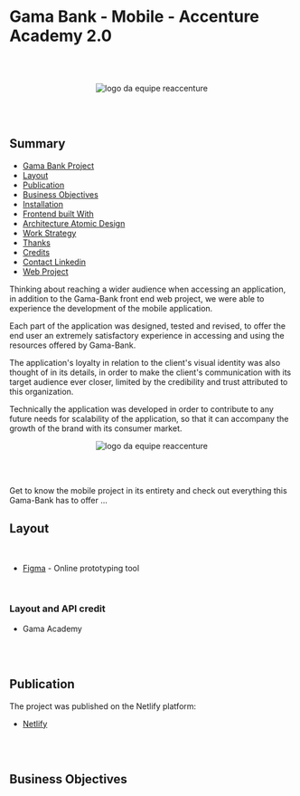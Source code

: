 # Gama Bank - Mobile - Accenture Academy 2.0 
<br/><br/>


<p align="center">

  <img src="####" alt="logo da equipe reaccenture"/>
</p>
<br/><br/>




## Summary

  - [Gama Bank Project](#gama-bank-project)
  - [Layout](#layout)
  - [Publication ](#publication )
  - [Business Objectives](#business-objectives)
  - [Installation](#installation) 
  - [Frontend built With ](#frontend-built-with)    
  - [Architecture Atomic Design](#architecture-atomic-design)
  - [Work Strategy](#work-strategy)  
  - [Thanks](#thanks)
  - [Credits](#credits)
  - [Contact Linkedin](#contact-linkedin)
  - [Web Project](https://github.com/Reinaldooo/gama-bank)


Thinking about reaching a wider audience when accessing an application, in addition to the Gama-Bank front end web project, we were able to experience the development of the mobile application.

Each part of the application was designed, tested and revised, to offer the end user an extremely satisfactory experience in accessing and using the resources offered by Gama-Bank.

The application's loyalty in relation to the client's visual identity was also thought of in its details, in order to make the client's communication with its target audience ever closer, limited by the credibility and trust attributed to this organization.

Technically the application was developed in order to contribute to any future needs for scalability of the application, so that it can accompany the growth of the brand with its consumer market.



<p align="center">

  <img src="####" alt="logo da equipe reaccenture"/>
</p>
<br/><br/>


Get to know the mobile project in its entirety and check out everything this Gama-Bank has to offer ...


## Layout

 <br/>

  - [Figma](https://www.figma.com/file/tMkyFwxkBMdlFOf3b2q20P/DesafioGamaAccenture_1_2-mobile?node-id=0%3A1) - Online prototyping tool

<br/>

  ### Layout and API credit

  - Gama Academy

<br/><br/>



## Publication 

The project was published on the Netlify platform:
- [Netlify](-------------)

<br/><br/>


## Business Objectives